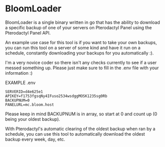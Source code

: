 # BloomLoader
BloomLoader is a single binary written in go that has the ability to download a specific backup of one of your servers on Pterodactyl Panel using the Pterodactyl Panel API.

An example use case for this tool is if you want to take your own backups, you can run this tool on a server of some kind and have it run on a schedule, constantly downloading your backups for you automatically :).

I'm a very novice coder so there isn't any checks currently to see if a user messed something up. Please just make sure to fill in the .env file with your information :)

EXAMPLE .env
```
SERVERID=d4e625e1
APIKEY=f1753fgsqNy4IFuso2534wsdggMOSK1235sg0Rb
BACKUPNUM=0
PANELURL=mc.bloom.host
```

Please keep in mind BACKUPNUM is in array, so start at 0 and count up (0 being your oldest backup).

With Pterodactyl's automatic clearing of the oldest backup when ran by a schedule, you can use this tool to automatically download the oldest backup every week, day, etc.
